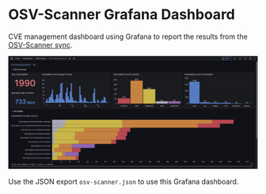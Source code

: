 # OSV-Scanner Grafana Dashboard

CVE management dashboard using Grafana to report the results from the [OSV-Scanner sync](https://github.com/mergestat/syncs/tree/main/syncs/scan-osv).

![Screenshot of Grafana dashboard](screenshots/osv.jpg)

Use the JSON export `osv-scanner.json` to use this Grafana dashboard.
